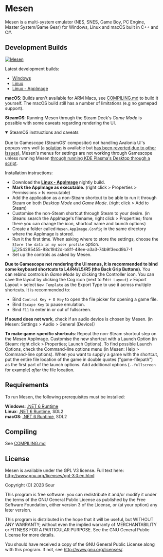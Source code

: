 # Mesen

Mesen is a multi-system emulator (NES, SNES, Game Boy, PC Engine, Master System/Game Gear) for Windows, Linux and macOS built in C++ and C#.  

## Development Builds

[![Mesen](https://github.com/SourMesen/Mesen2/actions/workflows/build.yml/badge.svg)](https://github.com/SourMesen/Mesen2/actions/workflows/build.yml)

Latest development builds:  

* [Windows](https://nightly.link/SourMesen/Mesen2/workflows/build/master/Mesen%20%28Windows%29.zip)  
* [Linux](https://nightly.link/SourMesen/Mesen2/workflows/build/master/Mesen%20%28Linux%20-%20ubuntu-20.04%20-%20clang%29.zip)  
* [Linux - AppImage](https://nightly.link/SourMesen/Mesen2/workflows/build/master/Mesen%20(Linux%20x64%20-%20AppImage).zip)

**macOS**: Builds aren't available for ARM Macs, see [COMPILING.md](COMPILING.md) to build it yourself. The macOS build still has a number of limitations (e.g no gamepad support).

**SteamOS**: Running Mesen through the Steam Deck's _Game Mode_ is possible with some caveats regarding rendering the UI.
 	<details open>
	<summary>SteamOS instructions and caveats</summary>
	<br>
	Due to Gamescope (SteamOS' compositor) not handling Avalonia UI's popups very well (a [solution](https://github.com/AvaloniaUI/Avalonia/pull/14366) is available but [has been reverted due to other issues](https://github.com/AvaloniaUI/Avalonia/pull/14573)), Mesen's menus for settings are not working through Gamescope unless running Mesen [through running KDE Plasma's Desktop through a script](https://www.reddit.com/r/SteamDeck/comments/zqgx9g/desktop_mode_within_gaming_mode_updated_for_new/).

 Installation instructions:
 * Download the **[Linux - AppImage](https://nightly.link/SourMesen/Mesen2/workflows/build/master/Mesen%20(Linux%20x64%20-%20AppImage).zip)** nightly build.
 * **Mark the AppImage as executable.** (right click > Properties > Permissions > Is executable)
 * Add the application as a non-Steam shortcut to be able to run it through Steam on both _Desktop Mode_ and _Game Mode_. (right click > Add to Steam)
 * Customise the non-Steam shortcut through Steam to your desire. (in Steam: search the AppImage's filename, right click > Properties; from there you can change the icon, shortcut name and launch options)
 * Create a folder called `Mesen.AppImage.Config` in the same directory where the AppImage is stored.
 * Run it the first time. When asking where to store the settings, choose the `Store the data in my user profile` option. ![254295455-88c1942d-b81f-48ee-a3a3-74b9f3ecd9b7-1](https://github.com/kevin-wijnen/Mesen2/assets/58944808/9f4ff1e3-4df6-4441-958b-ce96599ef69d)
 * Set up the controls as asked by Mesen.

**Due to Gamescope not rendering the UI menus, it is recommended to bind some keyboard shortcuts to L4/R4/L5/R5 (the Back Grip Buttons).** You can rebind controls in _Game Mode_ by clicking the Controller icon. You can save the layout by clicking the Cog icon (next to `Edit Layout`) > Export Layout > select `New Template` as the Export Type to use it across multiple shortcuts. 
It is recommended to:
* Bind `Control Key + O Key` to open the file picker for opening a game file.
* Bind `Escape Key` to pause emulation.
* Bind `F11` to enter in or out of fullscreen. 

**If sound does not work**, check if an audio device is chosen by Mesen. (in Mesen: Settings > Audio > General (Device))

**To make game-specific shortcuts**: Repeat the non-Steam shortcut step on the Mesen AppImage. Customise the new shortcut with a Launch Option (in Steam: right click > Properties; Launch Options). To find possible Launch Options, check the Command-line options menu (in Mesen: Help > Command-line options). When you want to supply a game with the shortcut, put the entire file location of the game in double quotes ("game-filepath") as the first part of the launch options. Add additional options (`--fullscreen` for example) _after_ the file location.
</details>

## Requirements

To run Mesen, the following prerequisites must be installed:  

**Windows**: [.NET 6 Runtime](https://dotnet.microsoft.com/en-us/download/dotnet/6.0)  
**Linux**: [.NET 6 Runtime](https://dotnet.microsoft.com/en-us/download/dotnet/6.0), SDL2  
**macOS**: [.NET 6 Runtime](https://dotnet.microsoft.com/en-us/download/dotnet/6.0), SDL2  

## Compiling

See [COMPILING.md](COMPILING.md)

## License

Mesen is available under the GPL V3 license.  Full text here: <http://www.gnu.org/licenses/gpl-3.0.en.html>

Copyright (C) 2023 Sour

This program is free software: you can redistribute it and/or modify
it under the terms of the GNU General Public License as published by
the Free Software Foundation, either version 3 of the License, or
(at your option) any later version.

This program is distributed in the hope that it will be useful,
but WITHOUT ANY WARRANTY; without even the implied warranty of
MERCHANTABILITY or FITNESS FOR A PARTICULAR PURPOSE.  See the
GNU General Public License for more details.

You should have received a copy of the GNU General Public License
along with this program.  If not, see <http://www.gnu.org/licenses/>.
